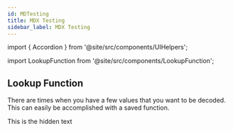 ```yaml
---
id: MDTesting
title: MDX Testing
sidebar_label: MDX Testing
---
```


import { Accordion } from '@site/src/components/UIHelpers';

import LookupFunction from '@site/src/components/LookupFunction';

## Lookup Function

There are times when you have a few values that you want to be decoded.  This can easily be accomplished with a saved function.

<Accordion title="Testing">

This is the hidden text

</Accordion>



<LookupFunction />